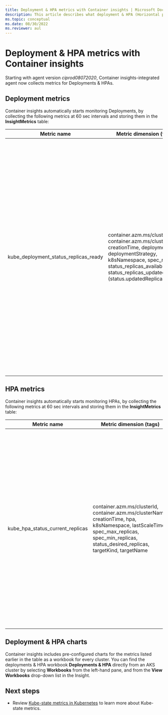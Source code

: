 ```yaml
---
title: Deployment & HPA metrics with Container insights | Microsoft Docs
description: This article describes what deployment & HPA (Horizontal pod autoscaler) metrics are collected with Container insights.
ms.topic: conceptual
ms.date: 08/30/2022
ms.reviewer: aul
---
```


# Deployment & HPA metrics with Container insights

Starting with agent version *ciprod08072020*, Container insights-integrated agent now collects metrics for Deployments & HPAs.

## Deployment metrics

Container insights automatically starts monitoring Deployments, by collecting the following metrics at 60 sec intervals and storing them in the **InsightMetrics** table:

|Metric name |Metric dimension (tags) |Description |
|------------|------------------------|------------|
|kube_deployment_status_replicas_ready |container.azm.ms/clusterId, container.azm.ms/clusterName, creationTime, deployment, deploymentStrategy, k8sNamespace, spec_replicas, status_replicas_available, status_replicas_updated (status.updatedReplicas) | Total number of ready pods targeted by this deployment (status.readyReplicas). Below are dimensions of this metric. <ul> <li> deployment - name of the deployment </li> <li> k8sNamespace - Kubernetes namespace for the deployment </li> <li> deploymentStrategy - Deployment strategy to use to replace pods with new ones (spec.strategy.type)</li><li> creationTime - deployment creation timestamp </li> <li> spec_replicas - Number of desired pods (spec.replicas) </li> <li>status_replicas_available - Total number of available pods (ready for at least minReadySeconds) targeted by this deployment (status.availableReplicas)</li><li>status_replicas_updated - Total number of non-terminated pods targeted by this deployment that have the desired template spec (status.updatedReplicas) </li></ul>|

## HPA metrics

Container insights automatically starts monitoring HPAs, by collecting the following metrics at 60 sec intervals and storing them in the **InsightMetrics** table:

|Metric name |Metric dimension (tags) |Description |
|------------|------------------------|------------|
|kube_hpa_status_current_replicas |container.azm.ms/clusterId, container.azm.ms/clusterName, creationTime, hpa, k8sNamespace, lastScaleTime, spec_max_replicas, spec_min_replicas, status_desired_replicas, targetKind, targetName | Current number of replicas of pods managed by this autoscaler (status.currentReplicas). Below are dimensions of this metric. <ul> <li> hpa - name of the HPA </li> <li> k8sNamespace - Kubernetes namespace for the HPA </li> <li> lastScaleTime - Last time the HPA scaled the number of pods (status.lastScaleTime)</li><li> creationTime - HPA creation timestamp </li> <li> spec_max_replicas - Upper limit for the number of pods that can be set by the autoscaler (spec.maxReplicas) </li> <li> spec_min_replicas - Lower limit for the number of replicas to which the autoscaler can scale down (spec.minReplicas) </li><li>status_desired_replicas - Desired number of replicas of pods managed by this autoscaler (status.desiredReplicas)</li><li>targetKind - Kind of the HPA's target(spec.scaleTargetRef.kind) </li><li>targetName - Name of the HPA's target (spec.scaleTargetRef.name) </li></ul>|

## Deployment & HPA charts 

Container insights includes pre-configured charts for the metrics listed earlier in the table as a workbook for every cluster. You can find the deployments & HPA workbook **Deployments & HPA** directly from an AKS cluster by selecting **Workbooks** from the left-hand pane, and from the **View Workbooks** drop-down list in the Insight.

## Next steps

- Review [Kube-state metrics in Kubernetes](https://github.com/kubernetes/kube-state-metrics/tree/master/docs) to learn more about Kube-state metrics.